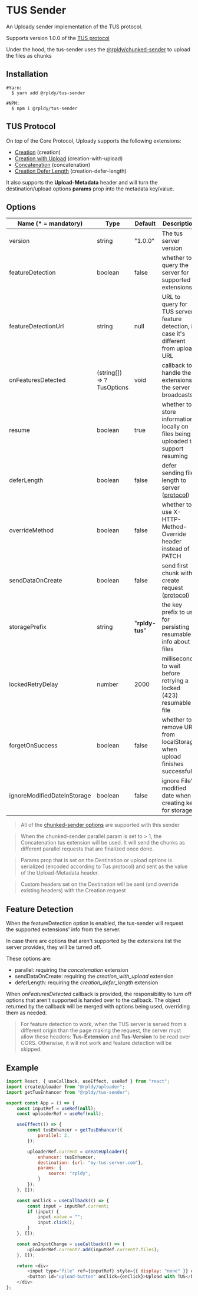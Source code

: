 
<!--
<a href="https://badge.fury.io/js/%40rpldy%2Ftus-sender">
    <img src="https://badge.fury.io/js/%40rpldy%2Ftus-sender.svg" alt="npm version" height="20"></a>
<a href="https://circleci.com/gh/rpldy/react-uploady">
    <img src="https://circleci.com/gh/rpldy/react-uploady.svg?style=svg" alt="circleci status"/></a>  
<a href="https://codecov.io/gh/rpldy/react-uploady">
    <img src="https://codecov.io/gh/rpldy/react-uploady/branch/master/graph/badge.svg" alt="codecov status"/></a> 
<a href="https://bundlephobia.com/result?p=@rpldy/tus-sender">
    <img src="https://badgen.net/bundlephobia/minzip/@rpldy/tus-sender" alt="bundlephobia badge"/></a>
<a href="https://react-uploady-storybook.netlify.com/?path=/story/tus-sender--with-tus-sender">
   <img src="https://cdn.jsdelivr.net/gh/storybookjs/brand@master/badge/badge-storybook.svg" alt="rpldy storybook"/></a> 
-->

# TUS Sender

An Uploady sender implementation of the TUS protocol.

Supports version 1.0.0 of the [TUS protocol](https://tus.io/protocols/resumable-upload.html)

Under the hood, the tus-sender uses the [@rpldy/chunked-sender](../chunked-sender) to upload the files as chunks 

## Installation

```shell
#Yarn:
  $ yarn add @rpldy/tus-sender

#NPM:
  $ npm i @rpldy/tus-sender
``` 

## TUS Protocol

On top of the Core Protocol, Uploady supports the following extensions:

- [Creation](https://tus.io/protocols/resumable-upload.html#creation) (creation)
- [Creation with Upload](https://tus.io/protocols/resumable-upload.html#creation-with-upload) (creation-with-upload)
- [Concatenation](https://tus.io/protocols/resumable-upload.html#concatenation) (concatenation)
- [Creation Defer Length](https://tus.io/protocols/resumable-upload.html#upload-defer-length) (creation-defer-length)

It also supports the __Upload-Metadata__ header and will turn the destination/upload options __params__ prop into the metadata key/value.

## Options

| Name (* = mandatory) | Type          | Default       | Description  
| --------------       | ------------- | ------------- | ------------
| version           | string    | "1.0.0" | The tus server version
| featureDetection | boolean    | false | whether to query the server for supported extensions
| featureDetectionUrl | string | null | URL to query for TUS server feature detection, in case it's different from upload URL
| onFeaturesDetected  | (string[]) => ?TusOptions | void | callback to handle the extensions the server broadcasts
| resume    |   boolean     | true | whether to store information locally on files being uploaded to support resuming
| deferLength | boolean | false | defer sending file length to server ([protocol](https://tus.io/protocols/resumable-upload.html#upload-defer-length))
| overrideMethod | boolean | false | whether to use X-HTTP-Method-Override header instead of PATCH
| sendDataOnCreate | boolean | false | send first chunk with create request ([protocol](https://tus.io/protocols/resumable-upload.html#creation-with-upload))
| storagePrefix | string | "__rpldy-tus__" | the key prefix to use for persisting resumable info about files
| lockedRetryDelay | number | 2000 | milliseconds to wait before retrying a locked (423) resumable file
| forgetOnSuccess   | boolean | false | whether to remove URL from localStorage when upload finishes successfully
| ignoreModifiedDateInStorage   | boolean   | false     | ignore File's modified date when creating key for storage

> All of the [chunked-sender options](../chunked-sender#options) are supported with this sender

> When the chunked-sender parallel param is set to > 1, the Concatenation tus extension will be used.
>It will send the chunks as different parallel requests that are finalized once done.

> Params prop that is set on the Destination or upload options is serialized (encoded according to Tus protocol) and sent as the value of the Upload-Metadata header.

> Custom headers set on the Destination will be sent (and override existing headers) with the Creation request      

## Feature Detection

When the featureDetection option is enabled, the tus-sender will request the supported extensions' info from the server.

In case there are options that aren't supported by the extensions list the server provides, 
they will be turned off.

These options are:

- parallel: requiring the _concatenation_ extension
- sendDataOnCreate: requiring the _creation_with_upload_ extension
- deferLength: requiring the _creation_defer_length_ extension

When _onFeaturesDetected_ callback is provided, the responsibility to turn off options that aren't supported
is handed over to the callback. The object returned by the callback will be merged with options being used, overriding them as needed.

> For feature detection to work, when the TUS server is served from a different origin than the page making the request, 
the server must allow these headers: __Tus-Extension__ and __Tus-Version__ to be read over CORS. 
>Otherwise, it will not work and feature detection will be skipped.

## Example

```javascript
import React, { useCallback, useEffect, useRef } from "react";
import createUploader from "@rpldy/uploader";
import getTusEnhancer from "@rpldy/tus-sender";

export const App = () => {
	const inputRef = useRef(null);
	const uploaderRef = useRef(null);

	useEffect(() => {
		const tusEnhancer = getTusEnhancer({
            parallel: 2,                
		});

		uploaderRef.current = createUploader({
			enhancer: tusEnhancer,
			destination: {url: "my-tus-server.com"},
			params: {
				source: "rpldy",		
			}
		});
	}, []);

	const onClick = useCallback(() => {
		const input = inputRef.current;
		if (input) {
			input.value = "";
			input.click();
		}
	}, []);

	const onInputChange = useCallback(() => {
		uploaderRef.current?.add(inputRef.current?.files);
	}, []);

	return <div>
		<input type="file" ref={inputRef} style={{ display: "none" }} onChange={onInputChange}/>
		<button id="upload-button" onClick={onClick}>Upload with TUS</button>
	</div>
};

```